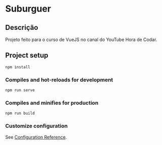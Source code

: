 # Suburguer

## Descrição

Projeto feito para o curso de VueJS no canal do YouTube Hora de Codar.

## Project setup
```
npm install
```

### Compiles and hot-reloads for development
```
npm run serve
```

### Compiles and minifies for production
```
npm run build
```

### Customize configuration
See [Configuration Reference](https://cli.vuejs.org/config/).
